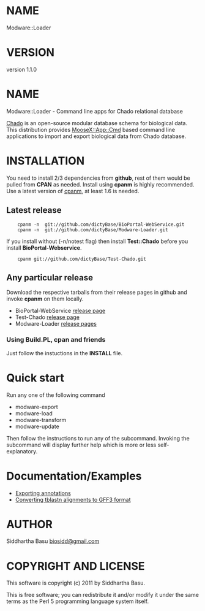 # NAME

Modware::Loader

# VERSION

version 1.1.0

# NAME

Modware::Loader -  Command line apps for Chado relational database 

[Chado](http://gmod.org/wiki/Introduction\_to\_Chado) is an open-source modular database
schema for biological data. This distribution provides [MooseX::App::Cmd](http://search.cpan.org/perldoc?MooseX::App::Cmd) based command
line applications to import and export biological data from Chado database.

# INSTALLATION

You need to install 2/3 dependencies from __github__, rest of them would be pulled from __CPAN__ as needed.
Install using __cpanm__ is highly recommended.
Use a latest version of [cpanm](https://metacpan.org/module/cpanm), at least 1.6 is needed.

## Latest release 

        cpanm -n  git://github.com/dictyBase/BioPortal-WebService.git
        cpanm -n  git://github.com/dictyBase/Modware-Loader.git

If you install without (-n/notest flag) then install __Test::Chado__ before you install __BioPortal-Webservice__.

        cpanm git://github.com/dictyBase/Test-Chado.git

## Any particular release

Download the respective tarballs from their release pages in github and invoke __cpanm__ on them locally.

- BioPortal-WebService [release page](https://github.com/dictyBase/BioPortal-WebService/releases)
- Test-Chado [release page](https://github.com/dictyBase/Test-Chado/releases)
- Modware-Loader [release pages](https://github.com/dictyBase/Modware:Loader/releases)

### Using Build.PL,  cpan and friends

Just follow the instuctions in the __INSTALL__ file.

# Quick start

Run any one of the following command

- modware-export
- modware-load
- modware-transform
- modware-update

Then follow the instructions to run any of the subcommand. Invoking the subcommand will display further help which is more or less self-explanatory.

# Documentation/Examples

- [Exporting annotations](http://dictybase.github.io/blog/2013/03/06/exporting-discoideum-annotations/)
- [Converting tblastn alignments to GFF3 format](http://dictybase.github.io/refining-tblastn-protein-alignments/index.html)

# AUTHOR

Siddhartha Basu <biosidd@gmail.com>

# COPYRIGHT AND LICENSE

This software is copyright (c) 2011 by Siddhartha Basu.

This is free software; you can redistribute it and/or modify it under
the same terms as the Perl 5 programming language system itself.
